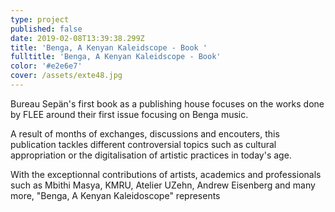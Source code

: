 ```yaml
---
type: project
published: false
date: 2019-02-08T13:39:38.299Z
title: 'Benga, A Kenyan Kaleidscope - Book '
fulltitle: 'Benga, A Kenyan Kaleidscope - Book'
color: '#e2e6e7'
cover: /assets/exte48.jpg
---
```

Bureau Sepän's first book as a publishing house focuses on the works done by FLEE around their first issue focusing on Benga music.

A result of months of exchanges, discussions and encouters, this publication tackles different controversial topics such as cultural appropriation or the digitalisation of artistic practices in today's age. 

With the exceptionnal contributions of artists, academics and professionals such as Mbithi Masya, KMRU, Atelier UZehn, Andrew Eisenberg and many more, "Benga, A Kenyan Kaleidoscope" represents
